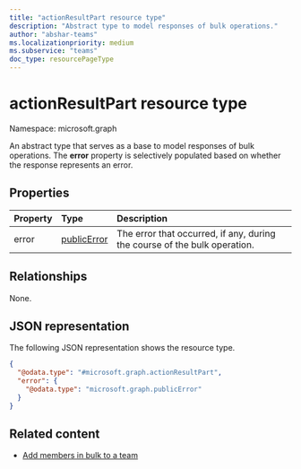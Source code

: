 ```yaml
---
title: "actionResultPart resource type"
description: "Abstract type to model responses of bulk operations."
author: "abshar-teams"
ms.localizationpriority: medium
ms.subservice: "teams"
doc_type: resourcePageType
---
```


# actionResultPart resource type

Namespace: microsoft.graph

An abstract type that serves as a base to model responses of bulk operations. The **error** property is selectively populated based on whether the response represents an error.

## Properties

| Property | Type	| Description |
|:---------------|:--------|:----------|
|error|[publicError](publicerror.md) |The error that occurred, if any, during the course of the bulk operation.|

## Relationships
None.

## JSON representation
The following JSON representation shows the resource type.
<!-- {
  "blockType": "resource",
  "@odata.type": "microsoft.graph.actionResultPart"
}
-->
``` json
{
  "@odata.type": "#microsoft.graph.actionResultPart",
  "error": {
    "@odata.type": "microsoft.graph.publicError"
  }
}
```
## Related content

- [Add members in bulk to a team](../api/conversationmembers-add.md)

<!-- uuid: 20fd7863-9545-40d4-ae8f-fee2d115a690
2015-10-25 14:57:30 UTC -->
<!--
{
  "type": "#page.annotation",
  "description": "actionResultPart",
  "keywords": "",
  "section": "documentation",
  "tocPath": "",
  "suppressions": []
}
-->



